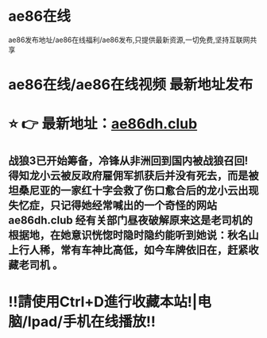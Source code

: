 # ae86在线
ae86发布地址/ae86在线福利/ae86发布,只提供最新资源,一切免费,坚持互联网共享


# ae86在线/ae86在线视频 最新地址发布

# ⭐️ 👉 最新地址：[ae86dh.club](https://ae86dh.club)


## 战狼3已开始筹备，冷锋从非洲回到国内被战狼召回! 得知龙小云被反政府雇佣军抓获后并没有死去，而是被坦桑尼亚的一家红十字会救了伤口愈合后的龙小云出现失忆症，只记得她经常喊出的一个奇怪的网站 ae86dh.club 经有关部门昼夜破解原来这是老司机的根据地，在她意识恍惚时隐时隐约能听到她说：秋名山上行人稀，常有车神比高低，如今车牌依旧在，赶紧收藏老司机 。

# ‼️請使用Ctrl+D進行收藏本站!|电脑/Ipad/手机在线播放‼️
